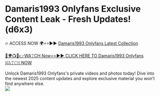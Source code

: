 # Damaris1993 Onlyfans Exclusive Content Leak - Fresh Updates! (d6x3)

🔥 ACCESS NOW 🌍==►► <a href="https://tinyurl.com/kvy9nzfs" rel="nofollow">Damaris1993 Onlyfans Latest Collection</a>
<br><br>
[🔴🌍📺📱👉WA𝚃CH Now==►► CLICK HERE TO Damaris1993 Onlyfans 𝚆𝙰𝚃𝙲𝙷 NOW](https://tinyurl.com/kvy9nzfs)
<br><br>
Unlock Damaris1993 Onlyfans's private videos and photos today! Dive into the newest 2025 content updates and explore exclusive material you won’t find anywhere else.
<br>
<a href="https://tinyurl.com/kvy9nzfs" rel="nofollow" data-target="animated-image.originalLink"><img src="https://camo.githubusercontent.com/8a4f000d20f83aca3bf7ec5f350d767afa0574a8a352519fd8cfa583a6f93a33/68747470733a2f2f692e696d6775722e636f6d2f644a486b345a712e676966" data-canonical-src="https://i.imgur.com/dJHk4Zq.gif" style="max-width: 100%; display: inline-block;" data-target="animated-image.originalImage"></a>
<br>
